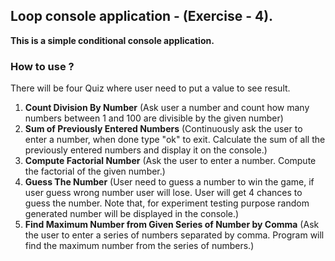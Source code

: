 ﻿## Loop console application - (Exercise - 4).

**This is a simple conditional console application.**

### How to use ?
There will be four Quiz where user need to put a value to see result.

1. **Count Division By Number** (Ask user a number and count how many numbers between 1 and 100 are divisible by the given number)
2. **Sum of Previously Entered Numbers** (Continuously ask the user to enter a number, when done type "ok" to exit. Calculate the sum of all the previously entered numbers and display it on the console.)
3. **Compute Factorial Number** (Ask the user to enter a number. Compute the factorial of the given number.)
4. **Guess The Number** (User need to guess a number to win the game, if user guess wrong number user will lose. User will get 4 chances to guess the number. Note that, for experiment testing purpose random generated number will be displayed in the console.)
5. **Find Maximum Number from Given Series of Number by Comma** (Ask the user to enter a series of numbers separated by comma. Program will find the maximum number from the series of numbers.)